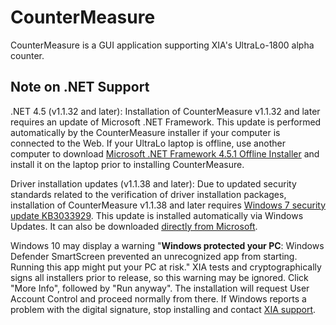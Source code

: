 # CounterMeasure
CounterMeasure is a GUI application supporting XIA's UltraLo-1800 alpha counter. 

## Note on .NET Support
.NET 4.5 (v1.1.32 and later): Installation of CounterMeasure v1.1.32 and later 
requires an update of Microsoft .NET Framework. This update is performed automatically 
by the CounterMeasure installer if your computer is connected to the Web. If your UltraLo 
laptop is offline, use another computer to download 
[Microsoft .NET Framework 4.5.1 Offline Installer](http://www.microsoft.com/en-us/download/details.aspx?id=40779) 
and install it on the laptop prior to installing CounterMeasure.

Driver installation updates (v1.1.38 and later): Due to updated security standards 
related to the verification of driver installation packages, installation of 
CounterMeasure v1.1.38 and later requires [Windows 7 security update KB3033929](https://technet.microsoft.com/en-us/library/security/3033929). This 
update is installed automatically via Windows Updates. It can also be downloaded 
[directly from Microsoft](https://www.microsoft.com/en-us/download/details.aspx?id=46148).

Windows 10 may display a warning "**Windows protected your PC**: Windows Defender 
SmartScreen prevented an unrecognized app from starting. Running this app might 
put your PC at risk." XIA tests and cryptographically signs all installers prior 
to release, so this warning may be ignored. Click "More Info", followed by 
"Run anyway". The installation will request User Account Control and proceed 
normally from there. If Windows reports a problem with the digital signature, 
stop installing and contact [XIA support](mailto:support@xia.com).
